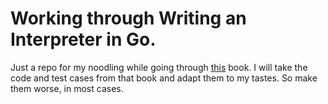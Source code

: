 # Working through Writing an Interpreter in Go.

Just a repo for my noodling while going through [this](https://interpreterbook.com/) book.
I will take the code and test cases from that book and adapt them to my tastes.
So make them worse, in most cases.